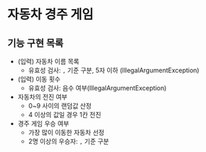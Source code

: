 # 자동차 경주 게임

## 기능 구현 목록
- (입력) 자동차 이름 목록
  - 유효성 검사: `,` 기준 구분, 5자 이하 (IllegalArgumentException)
- (입력) 이동 횟수
  - 유효성 검사: 음수 여부(IllegalArgumentException)
- 자동차의 전진 여부
  - 0~9 사이의 랜덤값 산정
  - 4 이상의 값일 경우 1칸 전진
- 경주 게임 우승 여부
  - 가장 많이 이동한 자동차 선정
  - 2명 이상의 우승자: `,` 기준 구분


